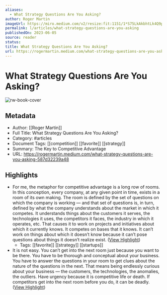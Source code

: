 ```yaml
---
aliases:
  - What Strategy Questions Are You Asking?
author: Roger Martin
imageUrl: https://miro.medium.com/v2/resize:fit:1151/1*S75LkAkbhtLk4Q9pqzWD_A.jpeg
permalink: l/articles/what-strategy-questions-are-you-asking
publishedOn: 2023-06-05
source: reader
status: 
title: What Strategy Questions Are You Asking?
url: https://rogermartin.medium.com/what-strategy-questions-are-you-asking-587d32239a48
---
```

# What Strategy Questions Are You Asking?

![rw-book-cover](https://miro.medium.com/v2/resize:fit:1151/1*S75LkAkbhtLk4Q9pqzWD_A.jpeg)

## Metadata

- Author: [[Roger Martin]]
- Full Title: What Strategy Questions Are You Asking?
- Category: #articles
- Document Tags: [[competition]] [[favorite]] [[strategy]]
- Summary: The Key to Competitive Advantage
- URL: https://rogermartin.medium.com/what-strategy-questions-are-you-asking-587d32239a48

## Highlights

- For me, the metaphor for competitive advantage is a long row of rooms. In this conception, every company, at any given point in time, exists in a room of its own making. The room is defined by the set of questions on which the company is working — and that set of questions is, in turn, defined by what the company understands about the market in which it competes. It understands things about the customers it serves, the technologies it uses, the competitors it faces, the industry in which it operates, etc. That causes it to work on projects and initiatives about which it currently knows. It competes on bases that it knows. It can’t work on things about which it doesn’t know because it can’t pose questions about things it doesn’t realize exist. ([View Highlight](https://read.readwise.io/read/01h7da23czpba5r8ndtp0h9ddf))
    - Tags: [[favorite]] [[strategy]] [[startups]]
- It is not easy. You can’t get into the next room just because you want to be there. You have to be thorough and conceptual about your business. You have to answer the questions in your room to get clues about the nature of the questions in the next. That means being endlessly curious about your business — the customers, the technologies, the anomalies, the outliers. Have urgency because it is competitive life or death. If competitors get into the next room before you do, it can be deadly. ([View Highlight](https://read.readwise.io/read/01h7d9z4wg3ztr3f4zr1h4kg5n))
